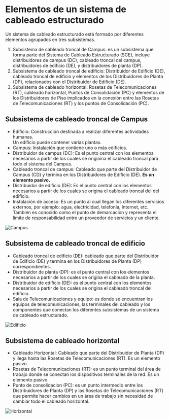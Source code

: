 # Elementos de un sistema de cableado estructurado

Un sistema de cableado estructurado está formado por diferentes elementos agrupados en tres subsistemas.
1. Subsistema de cableado troncal de Campus: es un subsistema que forma parte del Sistema de Cableado Estructurado (SCE), incluye distribuidores de campus (DC), cableado troncal del campus, distribuidores de edificio (DE), y distribuidores de planta (DP).
2. Subsistema de cableado troncal de edificio: Distribuidor de Edificio (DE), cableado troncal de edificio y elementos de los Distribuidores de Planta (DP), relacionados con el Distribuidor de Edificio (DE).
3. Subsistema de cableado horizontal: Rosetas de Telecomunicaciones (RT), cableado horizontal, Puntos de Consolidación (PC) y elementos de los Distribuidores de Piso implicados en la conexión entre las Rosetas de Telecomunicaciones (RT) y los puntos de Consolidación (PC).

## Subsistema de cableado troncal de Campus

- Edificio: Construcción destinada a realizar diferentes actividades humanas.  
Un edificio puede contener varias plantas.
- Campus: Instalación que contiene uno o más edificios.
- Distribuidor de campus (DC): Es el punto central con los elementos necesarios a partir de los cuales se originina el cableado troncal para todo el sistema del Campus.
- Cableado troncal de campus: Cableado que parte del Distribuidor de Campus (CD) y termina en los Distribuidores de Edificio (DE). __Es un elemento pasivo.__
- Distribuidor de edificio (DE): Es el punto central con los elementos necesarios a partir de los cuales se origina el cableado troncal del del edificio.
- Instalación de acceso: Es un punto al cual llegan los diferentes servicios externos, por ejemplo: agua, electricidad, telefonía, Internet, etc. También es conocido como el punto de demarcacion y representa el limite de responsabilidad entre un proveedor de servicios y un cliente.

<image src="img/campus.png" alt="Campus">

## Subsistema de cableado troncal de edificio

- Cableado troncal de edificio (DE): cableado que parte del Distribuidor de Edificio (DE) y termina en los Distribuidores de Planta (DP) correspondientes.
- Distribuidor de planta (DP): es el punto central con los elementos necesarios a partir de los cuales se origina el cableado de la planta.
- Distribuidor de edificio (DE): es el punto central con los elementos necesarios a partir de los cuales se origina el cableado troncal del edificio.
- Sala de Telecomunicaciones y equipo: es donde se encuentran los equipos de telecomunicaciones, las terminales del cableado y los componentes que conectan los diferentes subsistemas de un sistema de cableado estructurado.

<image src="img/edificio.png" alt="Edificio">

## Subsistema de cableado horizontal

- Cableado Horizontal: Cableado que parte del Distribuidor de Planta (DP) y llega hasta las Rosetas de Telecomunicaciones (RT). Es un elemento pasivo.
- Rosetas de Telecomunicaciones (RT): es un punto terminal del área de trabajo donde se conectan los dispositivos terminales de la red. Es un elemento pasivo.
- Punto de consolidacion (PC): es un punto intermedio entre los Distribuidores de Planta (DP) y las Rosetas de Telecomunicaciones (RT) que permite hacer cambios en un área de trabajo sin necesidad de cambiar todo el cableado horizontal.

<image src="img/horizontal.png" alt="Horizontal">